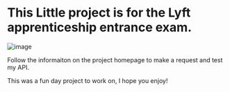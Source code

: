 # This Little project is for the Lyft apprenticeship entrance exam.

![image](https://user-images.githubusercontent.com/50976344/122619367-2959bd80-d045-11eb-83d0-3a0110c4cd67.png)

Follow the informaiton on the project homepage to make a request and test my API.

This was a fun day project to work on, I hope you enjoy!
